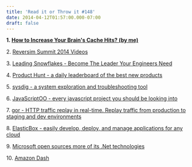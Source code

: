 ```yaml
---
title: 'Read it or Throw it #148'
date: 2014-04-12T01:57:00.000-07:00
draft: false
---
```


**1. [How to Increase Your Brain's Cache Hits? (by me)](http://youtube.com/watch?v=vAltVK7aMEw)**

2. [Reversim Summit 2014 Videos](https://www.youtube.com/playlist?list=PLp33GadmS4eW5tlupTkS2uzSb024ig1iB)

3. [Leading Snowflakes - Become The Leader Your Engineers Need](http://leadingsnowflakes.com/)

4. [Product Hunt - a daily leaderboard of the best new products](http://www.producthunt.co/)

5. [sysdig - a system exploration and troubleshooting tool](https://github.com/draios/sysdig)

6. [JavaScriptOO - every javascript project you should be looking into](http://www.javascriptoo.com/)

7. [gor - HTTP traffic replay in real-time. Replay traffic from production to staging and dev environments](https://github.com/buger/gor)

8. [ElasticBox - easily develop, deploy, and manage applications for any cloud](http://elasticbox.com/)

9. [Microsoft open sources more of its .Net technologies](http://www.zdnet.com/microsoft-open-sources-more-of-its-net-technologies-7000028031/)

10. [Amazon Dash](https://fresh.amazon.com/dash)